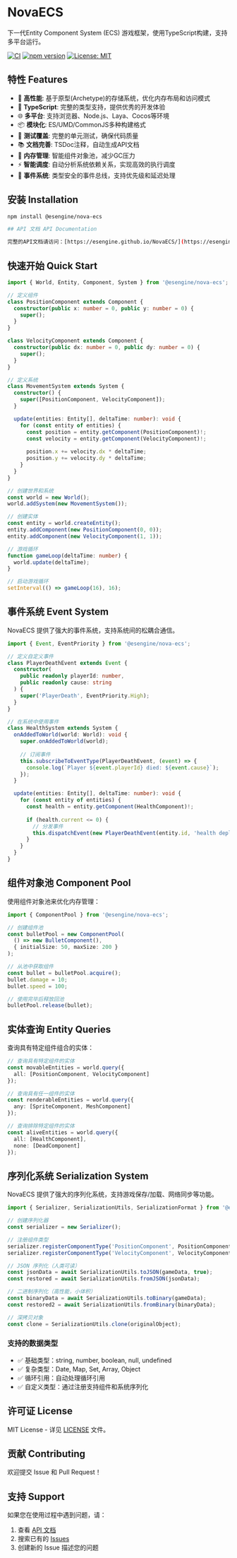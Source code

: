 # NovaECS

下一代Entity Component System (ECS) 游戏框架，使用TypeScript构建，支持多平台运行。

[![CI](https://github.com/esengine/NovaECS/workflows/CI/badge.svg)](https://github.com/esengine/NovaECS/actions)
[![npm version](https://badge.fury.io/js/%40esengine%2Fnova-ecs.svg)](https://badge.fury.io/js/%40esengine%2Fnova-ecs)
[![License: MIT](https://img.shields.io/badge/License-MIT-yellow.svg)](https://opensource.org/licenses/MIT)

## 特性 Features

- 🚀 **高性能**: 基于原型(Archetype)的存储系统，优化内存布局和访问模式
- 🔧 **TypeScript**: 完整的类型支持，提供优秀的开发体验
- 🌐 **多平台**: 支持浏览器、Node.js、Laya、Cocos等环境
- 📦 **模块化**: ES/UMD/CommonJS多种构建格式
- 🧪 **测试覆盖**: 完整的单元测试，确保代码质量
- 📚 **文档完善**: TSDoc注释，自动生成API文档
- 🧠 **内存管理**: 智能组件对象池，减少GC压力
- ⚡ **智能调度**: 自动分析系统依赖关系，实现高效的执行调度
- 📡 **事件系统**: 类型安全的事件总线，支持优先级和延迟处理

## 安装 Installation

```bash
npm install @esengine/nova-ecs

## API 文档 API Documentation

完整的API文档请访问：[https://esengine.github.io/NovaECS/](https://esengine.github.io/NovaECS/)
```

## 快速开始 Quick Start

```typescript
import { World, Entity, Component, System } from '@esengine/nova-ecs';

// 定义组件
class PositionComponent extends Component {
  constructor(public x: number = 0, public y: number = 0) {
    super();
  }
}

class VelocityComponent extends Component {
  constructor(public dx: number = 0, public dy: number = 0) {
    super();
  }
}

// 定义系统
class MovementSystem extends System {
  constructor() {
    super([PositionComponent, VelocityComponent]);
  }

  update(entities: Entity[], deltaTime: number): void {
    for (const entity of entities) {
      const position = entity.getComponent(PositionComponent)!;
      const velocity = entity.getComponent(VelocityComponent)!;
      
      position.x += velocity.dx * deltaTime;
      position.y += velocity.dy * deltaTime;
    }
  }
}

// 创建世界和系统
const world = new World();
world.addSystem(new MovementSystem());

// 创建实体
const entity = world.createEntity();
entity.addComponent(new PositionComponent(0, 0));
entity.addComponent(new VelocityComponent(1, 1));

// 游戏循环
function gameLoop(deltaTime: number) {
  world.update(deltaTime);
}

// 启动游戏循环
setInterval(() => gameLoop(16), 16);
```

## 事件系统 Event System

NovaECS 提供了强大的事件系统，支持系统间的松耦合通信。

```typescript
import { Event, EventPriority } from '@esengine/nova-ecs';

// 定义自定义事件
class PlayerDeathEvent extends Event {
  constructor(
    public readonly playerId: number,
    public readonly cause: string
  ) {
    super('PlayerDeath', EventPriority.High);
  }
}

// 在系统中使用事件
class HealthSystem extends System {
  onAddedToWorld(world: World): void {
    super.onAddedToWorld(world);
    
    // 订阅事件
    this.subscribeToEventType(PlayerDeathEvent, (event) => {
      console.log(`Player ${event.playerId} died: ${event.cause}`);
    });
  }

  update(entities: Entity[], deltaTime: number): void {
    for (const entity of entities) {
      const health = entity.getComponent(HealthComponent)!;
      
      if (health.current <= 0) {
        // 分发事件
        this.dispatchEvent(new PlayerDeathEvent(entity.id, 'health depleted'));
      }
    }
  }
}
```

## 组件对象池 Component Pool

使用组件对象池来优化内存管理：

```typescript
import { ComponentPool } from '@esengine/nova-ecs';

// 创建组件池
const bulletPool = new ComponentPool(
  () => new BulletComponent(),
  { initialSize: 50, maxSize: 200 }
);

// 从池中获取组件
const bullet = bulletPool.acquire();
bullet.damage = 10;
bullet.speed = 100;

// 使用完毕后释放回池
bulletPool.release(bullet);
```

## 实体查询 Entity Queries

查询具有特定组件组合的实体：

```typescript
// 查询具有特定组件的实体
const movableEntities = world.query({
  all: [PositionComponent, VelocityComponent]
});

// 查询具有任一组件的实体
const renderableEntities = world.query({
  any: [SpriteComponent, MeshComponent]
});

// 查询排除特定组件的实体
const aliveEntities = world.query({
  all: [HealthComponent],
  none: [DeadComponent]
});
```

## 序列化系统 Serialization System

NovaECS 提供了强大的序列化系统，支持游戏保存/加载、网络同步等功能。

```typescript
import { Serializer, SerializationUtils, SerializationFormat } from '@esengine/nova-ecs';

// 创建序列化器
const serializer = new Serializer();

// 注册组件类型
serializer.registerComponentType('PositionComponent', PositionComponent);
serializer.registerComponentType('VelocityComponent', VelocityComponent);

// JSON 序列化（人类可读）
const jsonData = await SerializationUtils.toJSON(gameData, true);
const restored = await SerializationUtils.fromJSON(jsonData);

// 二进制序列化（高性能，小体积）
const binaryData = await SerializationUtils.toBinary(gameData);
const restored2 = await SerializationUtils.fromBinary(binaryData);

// 深拷贝对象
const clone = SerializationUtils.clone(originalObject);
```

### 支持的数据类型

- ✅ 基础类型：string, number, boolean, null, undefined
- ✅ 复杂类型：Date, Map, Set, Array, Object
- ✅ 循环引用：自动处理循环引用
- ✅ 自定义类型：通过注册支持组件和系统序列化

## 许可证 License

MIT License - 详见 [LICENSE](LICENSE) 文件。

## 贡献 Contributing

欢迎提交 Issue 和 Pull Request！

## 支持 Support

如果您在使用过程中遇到问题，请：

1. 查看 [API 文档](https://esengine.github.io/NovaECS/)
2. 搜索已有的 [Issues](https://github.com/esengine/NovaECS/issues)
3. 创建新的 Issue 描述您的问题
